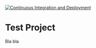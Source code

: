 [![Continuous Integration and Deployment](https://github.com/faridbayram/net-core-live-ci-cd/actions/workflows/ci-cd.yaml/badge.svg)](https://github.com/faridbayram/net-core-live-ci-cd/actions/workflows/ci-cd.yaml)

# Test Project

Bla bla
